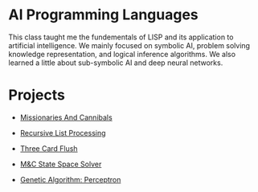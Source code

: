 # AI Programming Languages

This class taught me the fundementals of LISP and its application to artificial intelligence. We mainly focused on symbolic AI, problem solving knowledge representation, and logical 
inference algorithms. We also learned a little about sub-symbolic AI and deep neural networks.

# Projects

- [Missionaries And Cannibals](./Missionaries%20And%20Cannibals/)

- [Recursive List Processing](./Recursive%20List%20Processing/)

- [Three Card Flush](./Three%20Card%20Flush/)

- [M&C State Space Solver](./State%20Space%20Solver/)

- [Genetic Algorithm: Perceptron](./Genetic%20Algorithm/)